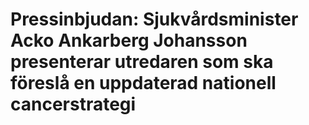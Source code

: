 # Pressinbjudan: Sjukvårdsminister Acko Ankarberg Johansson presenterar utredaren som ska föreslå en uppdaterad nationell cancerstrategi
